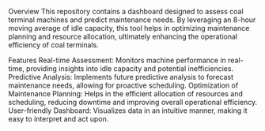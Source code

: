 Overview
This repository contains a dashboard designed to assess coal terminal machines and predict maintenance needs. By leveraging an 8-hour moving average of idle capacity, this tool helps in optimizing maintenance planning and resource allocation, ultimately enhancing the operational efficiency of coal terminals.

Features
Real-time Assessment: Monitors machine performance in real-time, providing insights into idle capacity and potential inefficiencies.
Predictive Analysis: Implements future predictive analysis to forecast maintenance needs, allowing for proactive scheduling.
Optimization of Maintenance Planning: Helps in the efficient allocation of resources and scheduling, reducing downtime and improving overall operational efficiency.
User-friendly Dashboard: Visualizes data in an intuitive manner, making it easy to interpret and act upon.
